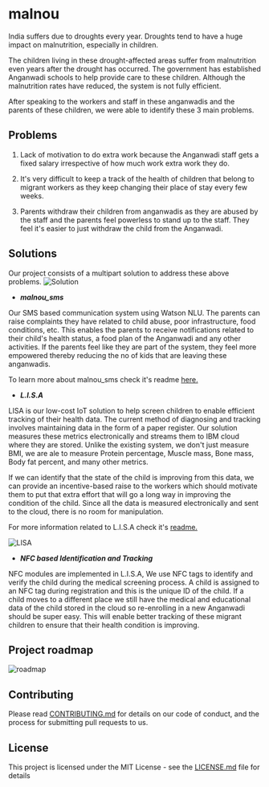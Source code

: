 # malnou

India suffers due to droughts every year. Droughts tend to have a huge impact on malnutrition, especially in children.

The children living in these drought-affected areas suffer from malnutrition even years after the drought has occurred. The government has established Anganwadi schools to help provide care to these children. Although the malnutrition rates have reduced, the system is not fully efficient. 

After speaking to the workers and staff in these anganwadis and the parents of these children, we were able to identify these 3 main problems.

## Problems

1. Lack of motivation to do extra work because the Anganwadi staff gets a fixed salary irrespective of how much work extra work they do.

2. It's very difficult to keep a track of the health of children that belong to migrant workers as they keep changing their place of stay every few weeks.

3. Parents withdraw their children from anganwadis as they are abused by the staff and the parents feel powerless to stand up to the staff. They feel it's easier to just withdraw the child from the Anganwadi.

## Solutions

Our project consists of a multipart solution to address these above problems.
![Solution](https://github.com/malnou-org/malnou/blob/master/images/solution.jpg)

* ***malnou_sms*** 

Our SMS based communication system using Watson NLU. The parents can raise complaints they have related to child abuse, poor infrastructure, food conditions, etc. This enables the parents to receive notifications related to their child's health status, a food plan of the Anganwadi and any other activities. If the parents feel like they are part of the system, they feel more empowered thereby reducing the no of kids that are leaving these anganwadis.

To learn more about malnou_sms check it's readme [here.](https://github.com/malnou-org/malnou/blob/master/malnou_sms/README.md)


* ***L.I.S.A*** 

LISA is our low-cost IoT solution to help screen children to enable efficient tracking of their health data. The current method of diagnosing and tracking involves maintaining data in the form of a paper register. Our solution measures these metrics electronically and streams them to IBM cloud where they are stored. Unlike the existing system, we don't just measure BMI, we are ale to measure Protein percentage, Muscle mass, Bone mass, Body fat percent, and many other metrics. 

If we can identify that the state of the child is improving from this data, we can provide an incentive-based raise to the workers which should motivate them to put that extra effort that will go a long way in improving the condition of the child. Since all the data is measured electronically and sent to the cloud, there is no room for manipulation.

For more information related to L.I.S.A check it's [readme.](https://github.com/malnou-org/malnou/blob/master/L.I.S.A/README.md)

![LISA](https://github.com/malnou-org/malnou/blob/master/L.I.S.A/Images/heightscannerTest.jpg)

* ***NFC based Identification and Tracking***

NFC modules are implemented in L.I.S.A, We use NFC tags to identify and verify the child during the medical screening process. A child is assigned to an NFC tag during registration and this is the unique ID of the child. If a child moves to a different place we still have the medical and educational data of the child stored in the cloud so re-enrolling in a new Anganwadi should be super easy. This will enable better tracking of these migrant children to ensure that their health condition is improving. 

## Project roadmap
![roadmap](https://github.com/malnou-org/malnou/blob/master/images/screencapture-infograph-venngage-edit-b3669ab5-45d1-4e6f-87da-0b867703503b-2019-07-29-22_27_46.png)

## Contributing

Please read [CONTRIBUTING.md](https://github.com/malnou-org/malnou/blob/master/CODE_OF_CONDUCT.md) for details on our code of conduct, and the process for submitting pull requests to us.

## License

This project is licensed under the MIT License - see the [LICENSE.md](https://github.com/malnou-org/malnou/blob/master/LICENSE) file for details
